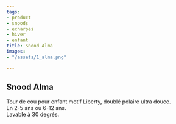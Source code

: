```yaml
---
tags:
- product
- snoods
- echarpes
- hiver
- enfant
title: Snood Alma
images:
- "/assets/1_alma.png"

---
```

## Snood Alma

Tour de cou pour enfant motif Liberty, doublé polaire ultra douce.   
En 2-5 ans ou 6-12 ans.  
Lavable à 30 degrés.